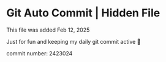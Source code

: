 # Git Auto Commit | Hidden File

This file was added Feb 12, 2025

Just for fun and keeping my daily git commit active 🤪

commit number: 2423024
